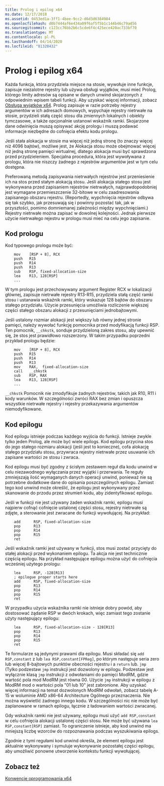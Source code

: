 ```yaml
---
title: Prolog i epilog x64
ms.date: 12/17/2018
ms.assetid: 0453ed1a-3ff1-4bee-9cc2-d6d3d6384984
ms.openlocfilehash: d0b7444af6e434a09f6af5f5b1c144b46c79ad56
ms.sourcegitcommit: c123cc76bb2b6c5cde6f4c425ece420ac733bf70
ms.translationtype: MT
ms.contentlocale: pl-PL
ms.lasthandoff: 04/14/2020
ms.locfileid: "81328432"
---
```

# <a name="x64-prolog-and-epilog"></a>Prolog i epilog x64

Każda funkcja, która przydziela miejsce na stosie, wywołuje inne funkcje, zapisuje niezalotne rejestry lub używa obsługi wyjątków, musi mieć Prolog, którego limity adresów są opisane w danych unwind skojarzonych z odpowiednim wpisem tabeli funkcji. Aby uzyskać więcej informacji, zobacz [Obsługa wyjątków x64](../build/exception-handling-x64.md). Prolog zapisuje w razie potrzeby rejestry argumentów w ich adresach domowych, wypychaje rejestry nietrwałe na stosie, przydzieli stałą część stosu dla zmiennych lokalnych i obiekty tymczasowe, a także opcjonalnie ustanowi wskaźnik ramki. Skojarzone dane odwinięcia muszą opisywać akcję prologu i muszą podawać informacje niezbędne do cofnięcia efektu kodu prologu.

Jeśli stała alokacja w stosie ma więcej niż jedną stronę (to znaczy więcej niż 4096 bajtów), możliwe jest, że Alokacja stosu może obejmować więcej niż jedną stronę pamięci wirtualnej, dlatego alokacja musi być sprawdzona przed przydzieleniem. Specjalna procedura, która jest wywoływana z prologu, która nie niszczy żadnego z rejestrów argumentów jest w tym celu dostępna.

Preferowaną metodą zapisywania nietrwałych rejestrów jest przeniesienie ich na stos przed stałym alokacją stosu. Jeśli alokacja stałego stosu jest wykonywana przed zapisaniem rejestrów nietrwałych, najprawdopodobniej jest wymagane przemieszczenie 32-bitowe w celu zaadresowania zapisanego obszaru rejestru. (Reportedly, wypchnięcia rejestrów odbywa się tak szybko, jak przesuwają się i powinny pozostać tak, jak w przyszłości, pomimo domniemanej zależności między wypchnięciami.) Rejestry nietrwałe można zapisać w dowolnej kolejności. Jednak pierwsze użycie nietrwałego rejestru w prologu musi mieć na celu jego zapisanie.

## <a name="prolog-code"></a>Kod prologu

Kod typowego prologu może być:

```MASM
    mov    [RSP + 8], RCX
    push   R15
    push   R14
    push   R13
    sub    RSP, fixed-allocation-size
    lea    R13, 128[RSP]
    ...
```

W tym prologu jest przechowywany argument Register RCX w lokalizacji głównej, zapisuje nietrwałe rejestry R13-R15, przydziela stałą część ramki stosu i ustanawia wskaźnik ramki, który wskazuje 128 bajtów do obszaru stałego przydziału. Użycie przesunięcia umożliwia rozliczenie większej części stałego obszaru alokacji z przesunięciami jednobajtowymi.

Jeśli ustalony rozmiar alokacji jest większy lub równy jednej stronie pamięci, należy wywołać funkcję pomocnika przed modyfikacją funkcji RSP. Ten pomocnik, `__chkstk`, sonduje przydzieloną zakres stosu, aby upewnić się, że stos jest prawidłowo rozszerzony. W takim przypadku poprzedni przykład prologu będzie:

```MASM
    mov    [RSP + 8], RCX
    push   R15
    push   R14
    push   R13
    mov    RAX,  fixed-allocation-size
    call   __chkstk
    sub    RSP, RAX
    lea    R13, 128[RSP]
    ...
```

`__chkstk` Pomocnik nie zmodyfikuje żadnych rejestrów, takich jak R10, R11 i kody warunków. W szczególności zwróci RAX bez zmian i opuszcza wszystkie nietrwałe rejestry i rejestry przekazywania argumentów niemodyfikowane.

## <a name="epilog-code"></a>Kod epilogu

Kod epilogu istnieje podczas każdego wyjścia do funkcji. Istnieje zwykle tylko jeden Prolog, ale może być wiele epilogs. Kod epilogu przycina stos do jego stałego rozmiaru alokacji (jeśli jest to konieczne), cofa alokację stałego przydziału stosu, przywraca rejestry nietrwałe przez usuwanie ich zapisane wartości ze stosu i zwraca.

Kod epilogu musi być zgodny z ścisłym zestawem reguł dla kodu unwind w celu niezawodnego wyłączania przez wyjątki i przerwania. Te reguły zmniejszają ilość wymaganych danych operacji unwind, ponieważ nie są potrzebne dodatkowe dane do opisania poszczególnych epilogu. Zamiast tego kod unwind może określić, że epilogu jest wykonywany przez skanowanie do przodu przez strumień kodu, aby zidentyfikować epilogu.

Jeśli w funkcji nie jest używany żaden wskaźnik ramki, epilogu musi najpierw cofnąć cofnięcie ustalonej części stosu, rejestry nietrwałe są zdjęte, a sterowanie jest zwracane do funkcji wywołującej. Na przykład:

```MASM
    add      RSP, fixed-allocation-size
    pop      R13
    pop      R14
    pop      R15
    ret
```

Jeśli wskaźnik ramki jest używany w funkcji, stos musi zostać przycięty do stałej alokacji przed wykonaniem epilogu. Ta akcja nie jest technicznie częścią epilogu. Na przykład następujące epilogu można użyć do cofnięcia wcześniej użytego prologu:

```MASM
    lea      RSP, -128[R13]
    ; epilogue proper starts here
    add      RSP, fixed-allocation-size
    pop      R13
    pop      R14
    pop      R15
    ret
```

W przypadku użycia wskaźnika ramki nie istnieje dobry powód, aby dostosować żądanie RSP w dwóch krokach, więc zamiast tego zostanie użyty następujący epilogu:

```MASM
    lea      RSP, fixed-allocation-size - 128[R13]
    pop      R13
    pop      R14
    pop      R15
    ret
```

Te formularze są jedynymi prawami dla epilogu. Musi składać się `add RSP,constant` z lub `lea RSP,constant[FPReg]`, po którym następuje seria zero lub więcej 8-bajtowych punktów obecności rejestru i a `return` lub. `jmp` (Tylko podzestaw `jmp` instrukcji jest dozwolony w epilogu. Podzestaw jest wyłącznie klasą `jmp` instrukcji z odwołaniami do pamięci ModRM, gdzie wartość pola mod ModRM jest równa 00. Użycie `jmp` instrukcji w epilogu z ModRM mod o wartości pola "01 lub 10" jest zabronione. Aby uzyskać więcej informacji na temat dozwolonych ModRM odwołań, zobacz tabelę A-15 w woluminie AMD x86-64 Architecture Ogólnego przeznaczenia. Nie można wyświetlić żadnego innego kodu. W szczególności nic nie może być zaplanowane w ramach epilogu, łącznie z ładowaniem wartości zwracanej.

Gdy wskaźnik ramki nie jest używany, epilogu musi użyć `add RSP,constant` w celu cofnięcia alokacji ustalonej części stosu. Nie może być używana `lea RSP,constant[RSP]` zamiast. To ograniczenie istnieje, aby kod unwind ma mniejszą liczbę wzorców do rozpoznawania podczas wyszukiwania epilogs.

Zgodnie z tymi regułami kod unwind określa, że element epilogu jest aktualnie wykonywany i symuluje wykonywanie pozostałej części epilogu, aby umożliwić ponowne utworzenie kontekstu funkcji wywołującej.

## <a name="see-also"></a>Zobacz też

[Konwencje oprogramowania x64](x64-software-conventions.md)
